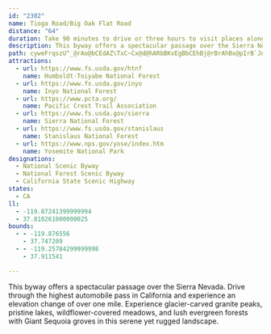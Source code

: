 ```yaml
---
id: "2302"
name: Tioga Road/Big Oak Flat Road
distance: "64"
duration: Take 90 minutes to drive or three hours to visit places along the way.
description: This byway offers a spectacular passage over the Sierra Nevada. Drive through the highest automobile pass in California and experience an elevation change of over one mile. Experience glacier-carved granite peaks, pristine lakes, wildflower-covered meadows, and lush evergreen forests with Giant Sequoia groves in this serene yet rugged landscape.
path: cyweFrqszU^_@rAo@bCEdAZ\TxC~Cx@d@hARbBKvEgBbCEhBj@rBrAhBx@pIrB`JnDhCh@h@DrBIbAUhGyCn@OpBGbE^rC_@j@SlAeAbBeC~@aA|Am@~A?hBr@b@d@h@~@ZlAHl@BpDJrAp@tBdApAr@`@nALhAI~@_@nFmEtCmCzBkCdLuN|@_BtAaEx@yAn@e@`FkBnAiAhAmBnAqEr@yAX[h@_@jAe@dG_AhAe@d@g@l@cATy@bB}Lt@sB~@_AjAa@nAKbGz@xCLxMAfGMh@Ot@a@jLuIn@q@dAoB`@}B@{Bc@aFF}A^{Aj@gA~@y@`A_@rCc@dAm@h@q@Zu@`@gBDeBO}A]aA{AaD_@eCG_BjGsr@?q@Aa@Cy@IcBAmAD}@JaAFYr@kCTu@VoALu@LoADiA@sB?S@yEBu@Da@DSF]Lc@Zi@LSPSd@a@TMv@_@zC}@jAc@j@U\Sd@YZ_@P[BIPa@R}@\mBVcB@E^kCbAeGJk@X_AP[Za@jA}@|E}C|A{@pBoAnAg@r@IbBI`B?`DBh@Il@Sh@Sd@a@f@s@h@mBTcCJiDEu@MaAw@}A]_@a@a@c@QSMc@GgAKs@Eq@I]K{@[gAs@YYe@i@eBuCmB_D[aACQIo@A_@?[@]Hy@H]BOLa@N]P[`@g@PQPKVOp@Uh@IhAOt@Mn@SXW^e@Xa@FMJa@H[F[DW@S@]?U?OEk@SqAc@_CKc@GgAAc@B_ABSLk@Rm@b@s@x@aA\[d@e@nCgC|AwAb@k@nA}AVUZSLGnBk@FAtCy@fBk@j@[VS`@e@Ve@Rg@Lc@h@kDx@kFHy@Bg@@g@Aa@Iq@W}@]}@k@y@UQm@[]K]G]Aa@@e@Dw@X}Az@g@Rg@Fu@DYCi@Ka@Ma@Ya@Y[a@Yg@O]Qq@Io@Cq@Ae@DiB@qBCaBYkAoBgEW_BaC^Y^gF|O_AvBmDnFyAfAcCpAmAx@eErF{A`@]?y@g@qBeCeBmCeDaHk@uBI}@E{BLeAZkAx@wAf@i@~@mA`@m@`@o@Xs@Lo@FYFiACkA@_@?U@{@F_EDk@F]@QFWBGJ]b@m@^W|C_An@e@n@s@t@yArAsC\sAD{A[_BgAyAoE}Cg@o@Kk@C{A^eBn@mA`EgFZeARsBEqAMaAoCqHoAiG_AsDuC{GOkAB_AZkAv@{@vH}Bv@a@XSVSb@i@^o@j@{A`AgEx@cC^oATiAV_BFy@Ds@?[Ak@Ee@Qy@Q[KW[a@_FqEi@k@cA_Ao@_@YOa@KYC]?[@i@Ng@ZiA|@}@|@{AhBy@lA]p@a@z@Sr@Qr@QhBOpAYfAM\Sb@c@j@aAr@k@TUHg@Hw@?q@CmBSuD[uBSkAOa@MuAk@wDmCiDaDwGwHwBuDy@_DQmBGyABeC~@cTEyAo@yCmB{BiDsAs@m@y@_A_A_C}B_Js@cBuAkCgFmGe@{AGy@FwBTaC?aAMeBKeAUgAw@sBe@_AcDmEsEgI}AkAoAg@oAYwFo@oAa@mCyAmBkBiBuCs@gBiByGcEaM_CuGsAyCkDmDiBkA_DyDwGeLcBqDm@_DUiCe@_K?mBD{ARkBdBmHNqCAcES_Cc@kB_BoFo@_AgAy@u@c@oAq@kBy@qUyKsBy@}GmBwBsAoBqBmCqB_C{@qBe@sEYkC_@sDy@}LyEsGsBgHaDaSoKe@Km@M{AEmAZoAXe@Dq@Gu@ScA}@W[YSaFi@_BGcC?mBf@uBhAgFfFy@Xy@Cm@Mq@_@g@g@c@_AWsAGy@L_EAs@Ck@Qm@}@gFa@_DaAkP]}B[kAcAuBiByBkHaHyAeAiE_BsCg@gBEmUxAiBEiAWiAu@eAmCcAaI_A_Do@sAoBsDaCsDqGoLoAmCcEsGeBkBoBuAqAkAmAaBe@eAgBiKkA}DmCcEyBqCmDmDgB_CcEiHmKaQiOiYgGcKm@_B{BsEg@mBK_BEaEHiSEgCo@yDkFiOOqAC_BDmB`@aC`@kAbCoDx@kBt@gC\kB^{C?eAOyCoA{Ji@_BmBkDgCcB_E_Bu@g@}CiEcBmB}FiFwFuGiBkDq@eBg@oDCwB\eEt@{Eh@_CnBiGnAkCbIiNhFuJ|AuD|CeJ~D}MbC_Jn@uCfEo[ZsDBgBIuHcA_GkAmDsAaCy@_CIaCPkA|B{G|DeK\aCCaBUyAsCkIw@aD[aC_@kFCyAHuAh@yBb@}@tDmFl@uAn@mCRqBDgBKyBY{BiAeFIy@@sA\aCb@_Ax@cAfH{EnAs@^KjCGjDr@r@DtCSvBs@tE_DdBs@nGKr@MlBqBXm@N{BEkAmAmIe@gAmAeAoF_BwAWiAAmDJ}BEyB]}@UeEkBe@[cBoB}B{D}B{Hy@sAyCgDiAgBcBqF}B{EiByBiF{EaA_Ba@_BSgCByBl@mHx@eFdAcDjAkB~@_AjCyAlCw@nAGj@DvB^bEjBdIfCdH~@dB`@jCrAlM`IrFpD~DtCjDdBnB^xCZ~BA|BWvCMxADxDp@|@XpAj@hRtMlB`A`Bf@xBNhBKvCsAbDwC`@S`AQz@AhBd@xCxBbA`@^FrAGjAg@p@m@t@iBn@_Cb@{@bBuB~CwAfAKbCP`AV|BfBvE`Hn@l@x@\xA@`B_@dAs@`AsA\_AJw@FsAGuAO_AuAgEU_B?g@NyBt@kCl@y@b@]hD{A|FyCfF{DbD_E|D_HxBwFhAmEh@kCrAoJtDwc@vAqQHsBQyEkAaIIeBBmAUsDm@{CiB}FOmDHgBPk@rAeIDkAE}BaE_XEgB{@iM}AyGqAyD{AyCmKwOy@yAo@eCSsAc@iJk@}CwQcm@{AwEkBcEsGqIUo@MgAAkAN_BbBeE`@sBFmCMyXHk@h@gBdAeBlBsAhAWlBGrARz@\l@`@xF`H^Vv@L~AE|@e@`@[l@_AZwA?mBUsAcDgHi@qBiA{GmAoEk@wAoBmDmByBiNcNi@mAKgA?w@TwAl@sAt@u@^Qr@MrDPx@IlA_@n@g@dAgBr@kCn@mBxC{Eb@_BXkBH_Bs@uSDuBRgAd@y@fAeAdBgAj@q@P[J]FWDc@BgAAa@E[Ou@]{@qAmAsAg@wJgFeJkD}ByAwIgJcD{ByB_AqCg@wMqAgBk@cCkBsAuBk@_Bs@iD}EiYi@mCg@qAkAsAWU[QgMmFsE]]KuCiBeFsBsAeAa@k@aCaGeCoEi@cC?aAH_@~AuEh@yCBs@@iACaAIy@a@sBcCyEkBgFaCmF_BmCgIgLkEoFcCqC}FyFoDuCaFmDiDmBgGgCaH_CyCsA}AeAmDeD}CcEkAqAmCwBeLgIwF}CkNyFwE_CgLiIoIgHkBqA_E{DwAgAaDoBsHsCcBg@oDoCkB_By@m@aB{A_@UaAe@m@a@yDyByLkGq@a@i@c@_@a@m@q@g@u@wAsCu@qCi@iD}@ySi@{C_@gAo@kA_EaDsAwAgAaCa@gBI_CB{BnBgLXsEIaHmA}S[qCSy@u@eBgBaCyA_AyFkC}BaCmGsJm@{AUuB@cBlAgIr@uDxA{ChDkDrC_AfEm@hAk@bAmArAgCpNgf@lAwEj@sCh@}FB}A?kDmA_[CiGJeBZoEZoB\iBTaAJe@vB_Jt@gEb@mGNyHKyF}Au_@i@eFm@sDkAyEcBoEcCmEuKoOu@}Ao@iCIy@o@ia@_AiN}@sJiAwF}AsFwG{Qa@kBI_AIcHRoPd@{GBmOGm@a@_DmBsHi@gAcCmCy@mBUsADeBNwAnBgFv@wCj@eD|B}WRkDBuFWyDiAiJc@eH?qJLqBnAgJzGk\^qCTsCDiDA_De@gMCsB^cKTyBbDoPh@gGH{IOkGMcB_BePs@}EuCkKO{CFgCGmCSmAW}@Qc@a@k@WWo@c@{I}EeDsCkG{F}IwIY]{CcEW_@cF}HcCmEeCoEk@aAaDqFiA{BqAcCg@aAoA_C_B_D_@m@m@s@g@e@m@e@q@]k@M}DWuCMgJ_@iCB{BNyHn@gER}AFiGCuHQy@OwJeBqHyBuIoCq@QuAM{BM}B?
attractions:
  - url: https://www.fs.usda.gov/htnf
    name: Humboldt-Toiyabe National Forest
  - url: https://www.fs.usda.gov/inyo
    name: Inyo National Forest
  - url: https://www.pcta.org/
    name: Pacific Crest Trail Association
  - url: https://www.fs.usda.gov/sierra
    name: Sierra National Forest
  - url: https://www.fs.usda.gov/stanislaus
    name: Stanislaus National Forest
  - url: https://www.nps.gov/yose/index.htm
    name: Yosemite National Park
designations:
  - National Scenic Byway
  - National Forest Scenic Byway
  - California State Scenic Highway
states:
  - CA
ll:
  - -119.87241399999994
  - 37.810261000000025
bounds:
  - - -119.876556
    - 37.747209
  - - -119.25784299999998
    - 37.911541

---
```


This byway offers a spectacular passage over the Sierra Nevada. Drive through the highest automobile pass in California and experience an elevation change of over one mile. Experience glacier-carved granite peaks, pristine lakes, wildflower-covered meadows, and lush evergreen forests with Giant Sequoia groves in this serene yet rugged landscape.
